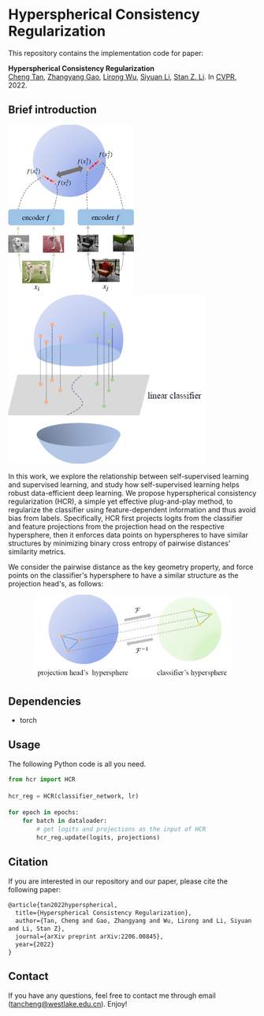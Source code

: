 # Hyperspherical Consistency Regularization

This repository contains the implementation code for paper:

**Hyperspherical Consistency Regularization**  
[Cheng Tan](https://westlake-drug-discovery.github.io/cheng_tan.html), [Zhangyang Gao](https://westlake-drug-discovery.github.io/zhangyang_gao.html), [Lirong Wu](https://lirongwu.github.io/), [Siyuan Li](https://scholar.google.com/citations?user=SKTQTXwAAAAJ&hl), [Stan Z. Li](https://scholar.google.com/citations?user=Y-nyLGIAAAAJ&hl). In [CVPR](https://arxiv.org/abs/2206.00845), 2022.

## Brief introduction

<p float="center">
    <img src="./readme_figures/cl_on_hypersphere.png" width="255"/>
    <img src="./readme_figures/seperable_hypersphere.png" width="400"/>
</p>

In this work, we explore the relationship between self-supervised
learning and supervised learning, and study how self-supervised learning helps
robust data-efficient deep learning. We propose hyperspherical consistency
regularization (HCR), a simple yet effective plug-and-play method, to
regularize the classifier using feature-dependent information and thus avoid
bias from labels. Specifically, HCR first projects logits from the classifier
and feature projections from the projection head on the respective hypersphere,
then it enforces data points on hyperspheres to have similar structures by
minimizing binary cross entropy of pairwise distances' similarity metrics.

We consider the pairwise distance as the key geometry property, and force points on the classifier's hypersphere to have a similar structure as the projection head's, as follows:

<p align="center">
    <img src="./readme_figures/preserve_structure.png" width="400"> <br>
</p>

## Dependencies
* torch

## Usage

The following Python code is all you need.

```python
from hcr import HCR

hcr_reg = HCR(classifier_network, lr)

for epoch in epochs:
    for batch in dataloader:
        # get logits and projections as the input of HCR
        hcr_reg.update(logits, projections)
```

## Citation

If you are interested in our repository and our paper, please cite the following paper:

```
@article{tan2022hyperspherical,
  title={Hyperspherical Consistency Regularization},
  author={Tan, Cheng and Gao, Zhangyang and Wu, Lirong and Li, Siyuan and Li, Stan Z},
  journal={arXiv preprint arXiv:2206.00845},
  year={2022}
}
```

## Contact

If you have any questions, feel free to contact me through email (tancheng@westlake.edu.cn). Enjoy!